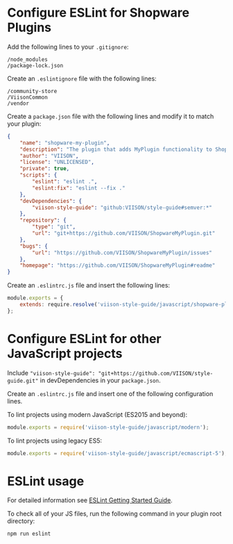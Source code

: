 # Configure ESLint for Shopware Plugins

Add the following lines to your `.gitignore`:

```
/node_modules
/package-lock.json
```

Create an `.eslintignore` file with the following lines:

```
/community-store
/ViisonCommon
/vendor
```

Create a `package.json` file with the following lines and modify it to match your plugin:

```json
{
    "name": "shopware-my-plugin",
    "description": "The plugin that adds MyPlugin functionality to Shopware.",
    "author": "VIISON",
    "license": "UNLICENSED",
    "private": true,
    "scripts": {
        "eslint": "eslint .",
        "eslint:fix": "eslint --fix ."
    },
    "devDependencies": {
        "viison-style-guide": "github:VIISON/style-guide#semver:*"
    },
    "repository": {
        "type": "git",
        "url": "git+https://github.com/VIISON/ShopwareMyPlugin.git"
    },
    "bugs": {
        "url": "https://github.com/VIISON/ShopwareMyPlugin/issues"
    },
    "homepage": "https://github.com/VIISON/ShopwareMyPlugin#readme"
}

```

Create an `.eslintrc.js` file and insert the following lines:

```javascript
module.exports = {
    extends: require.resolve('viison-style-guide/javascript/shopware-plugin'),
};
```

# Configure ESLint for other JavaScript projects

Include `"viison-style-guide": "git+https://github.com/VIISON/style-guide.git"` in devDependencies in your `package.json`.

Create an `.eslintrc.js` file and insert one of the following configuration lines.

To lint projects using modern JavaScript (ES2015 and beyond):

```javascript
module.exports = require('viison-style-guide/javascript/modern');
```

To lint projects using legacy ES5:

```javascript
module.exports = require('viison-style-guide/javascript/ecmascript-5');
```

# ESLint usage

For detailed information see [ESLint Getting Started Guide](https://eslint.org/docs/user-guide/getting-started).

To check all of your JS files, run the following command in your plugin root directory:

```bash
npm run eslint
```
